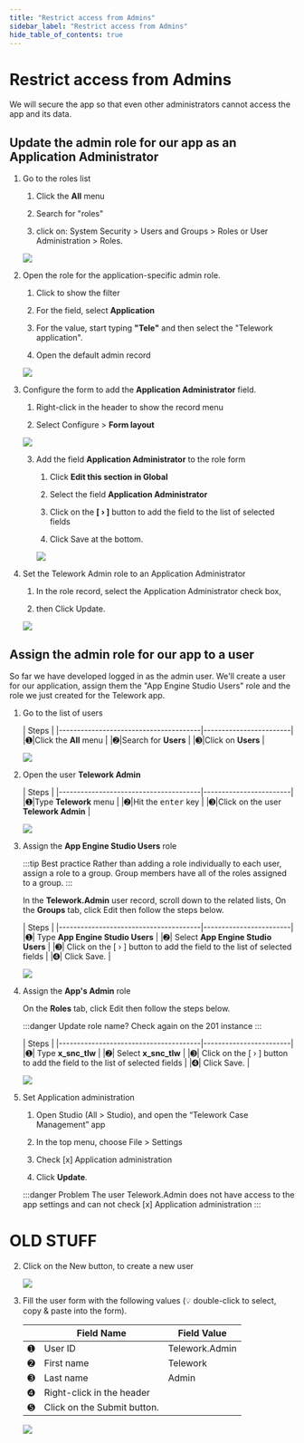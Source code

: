 ```yaml
---
title: "Restrict access from Admins" 
sidebar_label: "Restrict access from Admins"
hide_table_of_contents: true
---
```

# Restrict access from Admins

We will secure the app so that even other administrators cannot access the app and its data.

## Update the admin role for our app as an Application Administrator

1. Go to the roles list

    1. Click the **All** menu
    
    2. Search for "roles" 
    
    3. click on: System Security > Users and Groups > Roles or User Administration > Roles.

    ![](./images/01_Search-for-roles.png)


2. Open the role for the application-specific admin role.

    1. Click to show the filter

    2. For the field, select **Application**

    3. For the value, start typing **"Tele"** and then select the "Telework application".

    4. Open the default admin record
    
    ![](./images/02_Open-the-admin-role.png)


3. Configure the form to add the **Application Administrator** field.

    1. Right-click in the header to show the record menu

    2. Select Configure > **Form layout**

    ![](./images/03_Configure-form-layout.png)

    3. Add the field **Application Administrator** to the role form

        1. Click **Edit this section in Global**

        2. Select the field **Application Administrator** 

        3. Click on the **[ › ]** button to add the field to the list of selected fields

        4. Click <span className="button-purple">Save</span> at the bottom. 

        ![](./images/04_Add-App-Admin.png)


4. Set the Telework Admin role to an Application Administrator

    1. In the role record, select the Application Administrator check box,
    
    2. then Click Update.

    ![](./images/05_Check-App-Admin.png)


## Assign the admin role for our app to a user

So far we have developed logged in as the admin user. We'll create a user for our application, assign them the "App Engine Studio Users" role and the role we just created for the Telework app.

1. Go to the list of users

    | Steps                                                 | 
    |---------------------------------------|------------------------|
    |<span className="large-number">➊</span>|Click the **All** menu  | 
    |<span className="large-number">➋</span>|Search for **Users**    |
    |<span className="large-number">➌</span>|Click on **Users**      |

    ![](./images/06-Create-new-user-1.png)


2. Open the user **Telework Admin**

    | Steps                                                 | 
    |---------------------------------------|------------------------|
    |<span className="large-number">➊</span>|Type **Telework** menu  | 
    |<span className="large-number">➋</span>|Hit the <kbd>enter</kbd> key  |
    |<span className="large-number">➌</span>|Click on the user **Telework Admin**     |

    ![](./images/06-Open-admin-user-1.png)


3.  Assign the **App Engine Studio Users** role

    :::tip Best practice
    Rather than adding a role individually to each user, assign a role to a group. Group members have all of the roles assigned to a group.
    :::

    In the **Telework.Admin** user record, scroll down to the related lists, On the **Groups** tab, click <span className="button-purple">Edit</span> then follow the steps below.

    | Steps                                                 | 
    |---------------------------------------|------------------------|
    |<span className="large-number">➊</span>| Type **App Engine Studio Users**  |
    |<span className="large-number">➋</span>| Select **App Engine Studio Users**  |
    |<span className="large-number">➌</span>| Click on the [ › ] button to add the field to the list of selected fields   |
    |<span className="large-number">➍</span>| Click <span className="button-purple">Save</span>.   |

    ![](./images/07-Assign-AES-users-group.png)


    
4.  Assign the **App's Admin** role

    On the **Roles** tab, click <span className="button-purple">Edit</span> then follow the steps below.

    :::danger  Update role name?
    Check again on the 201 instance
    :::

    | Steps                                                 | 
    |---------------------------------------|------------------------|
    |<span className="large-number">➊</span>| Type **x_snc_tlw**  |
    |<span className="large-number">➋</span>| Select **x_snc_tlw**  |
    |<span className="large-number">➌</span>| Click on the [ › ] button to add the field to the list of selected fields   |
    |<span className="large-number">➍</span>| Click <span className="button-purple">Save</span>.   |

    ![](./images/08_Add-app-admin-role.png)


5. Set Application administration

    1. Open Studio (All > Studio), and open the “Telework Case Management” app

    2. In the top menu, choose File > Settings
    
    3. Check [x] Application administration
    
    4. Click **Update**.

    :::danger  Problem
    The user Telework.Admin does not have access to the app settings and can not check [x] Application administration
    :::



# OLD STUFF

2. Click on the <span className="button-purple">New</span> button, to create a new user

    ![](./images/06-Create-new-user-2.png)


3. Fill the user form with the following values (💡 double-click to select, copy & paste into the form).

    | |Field Name                | Field Value
    |-|--------------------------| --------------
    |<span className="large-number">➊</span>|User ID    | Telework.Admin
    |<span className="large-number">➋</span>|First name | Telework
    |<span className="large-number">➌</span>|Last name  | Admin
    |<span className="large-number">➍</span>|Right-click in the header 
    |<span className="large-number">➎</span>|Click on the <span className="button-purple">Submit</span> button.

    ![](./images/06-Create-new-user-3.png)








    







